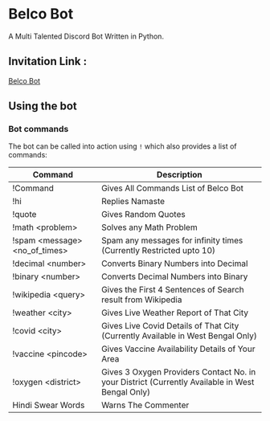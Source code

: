 # Belco Bot
A Multi Talented Discord Bot Written in Python.

## Invitation Link :
[Belco Bot](https://discord.com/api/oauth2/authorize?client_id=847096639704793153&permissions=3224890688&scope=bot)

## Using the bot
### Bot commands
The bot can be called into action using `!` which also provides a list of commands:

Command                           | Description
--------------------------------- | ---------------------------------
!Command                          | Gives All Commands List of Belco Bot
!hi                               | Replies Namaste
!quote                            | Gives Random Quotes
!math \<problem\>                 | Solves any Math Problem
!spam \<message\> \<no_of_times\> | Spam any messages for infinity times (Currently Restricted upto 10)
!decimal \<number\>               | Converts Binary Numbers into Decimal
!binary \<number\>                | Converts Decimal Numbers into Binary
!wikipedia \<query\>              | Gives the First 4 Sentences of Search result from Wikipedia
!weather \<city\>                 | Gives Live Weather Report of That City
!covid \<city\>                   | Gives Live Covid Details of That City (Currently Available in West Bengal Only)
!vaccine \<pincode\>              | Gives Vaccine Availability Details of Your Area
!oxygen \<district\>              | Gives 3 Oxygen Providers Contact No. in your District (Currently Available in West Bengal Only)
Hindi Swear Words                 | Warns The Commenter
